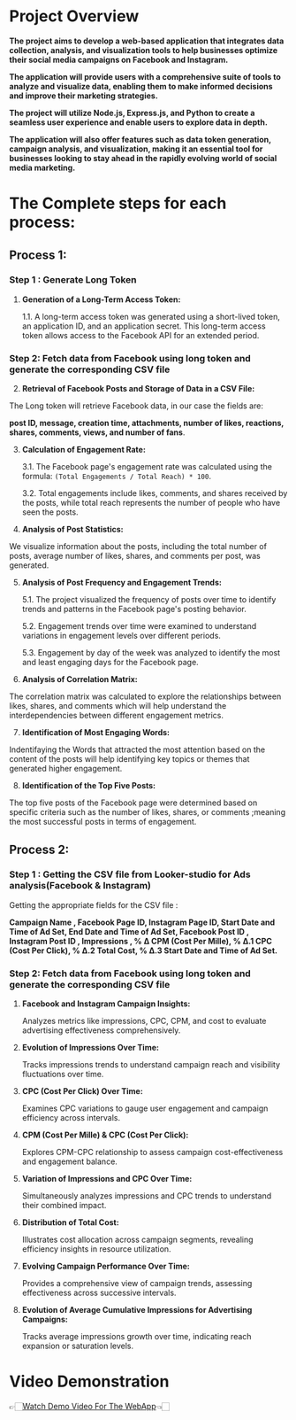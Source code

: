 # Project Overview

**The project aims to develop a web-based application that integrates data collection, analysis, and visualization tools to help businesses optimize their social media campaigns on Facebook and Instagram.**

**The application will provide users with a comprehensive suite of tools to analyze and visualize data, enabling them to make informed decisions and improve their marketing strategies.** 

**The project will utilize Node.js, Express.js, and Python to create a seamless user experience and enable users to explore data in depth.** 

**The application will also offer features such as data token generation, campaign analysis, and visualization, making it an essential tool for businesses looking to stay ahead in the rapidly evolving world of social media marketing.**

# The Complete steps for each process:

## Process 1:
### Step 1 : Generate Long Token

1. **Generation of a Long-Term Access Token:**
   
   1.1. A long-term access token was generated using a short-lived token, an application ID, and an application secret. This long-term access token allows access to the Facebook API for an extended period.
### Step 2: Fetch data from Facebook using long token and generate the corresponding CSV file
2. **Retrieval of Facebook Posts and Storage of Data in a CSV File:**

The Long token will retrieve Facebook data, in our case the fields are:

**post ID, message, creation time, attachments, number of likes, reactions, shares, comments, views, and number of fans**.

3. **Calculation of Engagement Rate:**
   
   3.1. The Facebook page's engagement rate was calculated using the formula: `(Total Engagements / Total Reach) * 100`.
   
   3.2. Total engagements include likes, comments, and shares received by the posts, while total reach represents the number of people who have seen the posts.

4. **Analysis of Post Statistics:**
   
  We visualize information about the posts, including the total number of posts, average number of likes, shares, and comments per post, was generated.
   
5. **Analysis of Post Frequency and Engagement Trends:**
   
   5.1. The project visualized the frequency of posts over time to identify trends and patterns in the Facebook page's posting behavior.
   
   5.2. Engagement trends over time were examined to understand variations in engagement levels over different periods.
   
   5.3. Engagement by day of the week was analyzed to identify the most and least engaging days for the Facebook page.

6. **Analysis of Correlation Matrix:**
    
The correlation matrix was calculated to explore the relationships between likes, shares, and comments which will help understand the interdependencies between different engagement metrics.

7. **Identification of Most Engaging Words:**
    
Indentifaying the Words that attracted the most attention based on the content of the posts will help identifying key topics or themes that generated higher engagement.

8. **Identification of the Top Five Posts:**
    
The top five posts of the Facebook page were determined based on specific criteria such as the number of likes, shares, or comments ;meaning the most successful posts in terms of engagement.
## Process 2:
### Step 1 : Getting the CSV file from Looker-studio for Ads analysis(Facebook & Instagram)
Getting the appropriate fields for the CSV file : 

**Campaign Name , Facebook Page ID, Instagram Page ID, Start Date and Time of Ad Set, End Date and Time of Ad Set, Facebook Post ID , Instagram Post ID , Impressions , % Δ CPM (Cost Per Mille), % Δ.1 CPC (Cost Per Click), % Δ.2 Total Cost, % Δ.3 Start Date and Time of Ad Set.**

### Step 2: Fetch data from Facebook using long token and generate the corresponding CSV file

1. **Facebook and Instagram Campaign Insights:**
   
   Analyzes metrics like impressions, CPC, CPM, and cost to evaluate advertising effectiveness comprehensively.

2. **Evolution of Impressions Over Time:**
   
   Tracks impressions trends to understand campaign reach and visibility fluctuations over time.

3. **CPC (Cost Per Click) Over Time:**
   
   Examines CPC variations to gauge user engagement and campaign efficiency across intervals.

4. **CPM (Cost Per Mille) & CPC (Cost Per Click):**
   
   Explores CPM-CPC relationship to assess campaign cost-effectiveness and engagement balance.

5. **Variation of Impressions and CPC Over Time:**
    
   Simultaneously analyzes impressions and CPC trends to understand their combined impact.

6. **Distribution of Total Cost:**
    
   Illustrates cost allocation across campaign segments, revealing efficiency insights in resource utilization.

7. **Evolving Campaign Performance Over Time:**
    
   Provides a comprehensive view of campaign trends, assessing effectiveness across successive intervals.

8. **Evolution of Average Cumulative Impressions for Advertising Campaigns:**
    
   Tracks average impressions growth over time, indicating reach expansion or saturation levels.

# Video Demonstration

👉🏻[Watch Demo Video For The WebApp](https://www.youtube.com/watch?v=OEIvDY33yss)👈🏻

